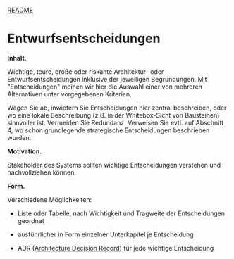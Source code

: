[README](/README.md)

# Entwurfsentscheidungen

**Inhalt.**

Wichtige, teure, große oder riskante Architektur- oder
Entwurfsentscheidungen inklusive der jeweiligen Begründungen. Mit
\"Entscheidungen\" meinen wir hier die Auswahl einer von mehreren
Alternativen unter vorgegebenen Kriterien.

Wägen Sie ab, inwiefern Sie Entscheidungen hier zentral beschreiben,
oder wo eine lokale Beschreibung (z.B. in der Whitebox-Sicht von
Bausteinen) sinnvoller ist. Vermeiden Sie Redundanz. Verweisen Sie evtl.
auf Abschnitt 4, wo schon grundlegende strategische Entscheidungen
beschrieben wurden.

**Motivation.**

Stakeholder des Systems sollten wichtige Entscheidungen verstehen und
nachvollziehen können.

**Form.**

Verschiedene Möglichkeiten:

-   Liste oder Tabelle, nach Wichtigkeit und Tragweite der
    Entscheidungen geordnet

-   ausführlicher in Form einzelner Unterkapitel je Entscheidung

-   ADR ([Architecture Decision
    Record](http://thinkrelevance.com/blog/2011/11/15/documenting-architecture-decisions))
    für jede wichtige Entscheidung
